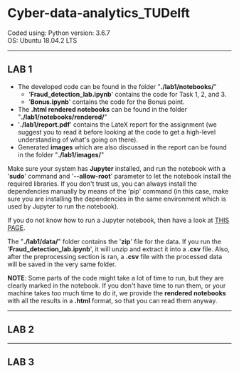 # Cyber-data-analytics_TUDelft
Coded using:
Python version: 3.6.7   
OS: Ubuntu 18.04.2 LTS   
        
         
         
--------------------------
## LAB 1    
     
- The developed code can be found in the folder "**./lab1/notebooks/**"
    * '**Fraud_detection_lab.ipynb**' contains the code for Task 1, 2, and 3.
    * '**Bonus.ipynb**' contains the code for the Bonus point.     
- The **.html rendered notebooks** can be found in the folder "**./lab1/notebooks/rendered/**"
- '**./lab1/report.pdf**' contains the LateX report for the assignment (we suggest you to read it before looking at the code to get a high-level understanding of what's going on there).
- Generated **images** which are also discussed in the report can be found in the folder "**./lab1/images/**"

Make sure your system has **Jupyter** installed, and run the notebook with a '**sudo**' command and '**--allow-root**' parameter to let the notebook install the required libraries. If you don't trust us, you can always install the dependencies manually by means of the 'pip' command (in this case, make sure you are installing the dependencies in the same environment which is used by Jupyter to run the notebook).      

If you do not know how to run a Jupyter notebook, then have a look at [THIS PAGE](https://www.digitalocean.com/community/tutorials/how-to-set-up-jupyter-notebook-with-python-3-on-ubuntu-18-04).     

The "**./lab1/data/**" folder contains the '**zip**' file for the data. If you run the '**Fraud_detection_lab.ipynb**', it will unzip and extract it into a **.csv** file. Also, after the preprocessing section is ran, a **.csv** file with the processed data will be saved in the very same folder.   
     
**NOTE**: Some parts of the code might take a lot of time to run, but they are clearly marked in the notebook. If you don't have time to run them, or your machine takes too much time to do it, we provide the **rendered notebooks** with all the results in a **.html** format, so that you can read them anyway.    
 
         
--------------------------
## LAB 2


         
--------------------------
## LAB 3    
